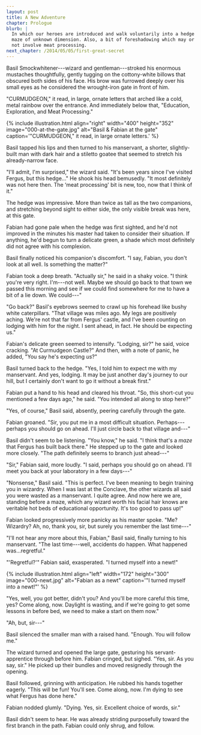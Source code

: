 ```yaml
---
layout: post
title: A New Adventure
chapter: Prologue
blurb: |
  In which our heroes are introduced and walk voluntarily into a hedge
  maze of unknown dimension. Also, a bit of foreshadowing which may or may
  not involve meat processing.
next_chapter: /2014/05/05/first-great-secret
---
```


Basil Smockwhitener---wizard and gentleman---stroked his enormous mustaches thoughtfully, gently tugging on the cottony-white billows that obscured both sides of his face. His brow was furrowed deeply over his small eyes as he considered the wrought-iron gate in front of him.

"CURMUDGEON," it read, in large, ornate letters that arched like a cold, metal rainbow over the entrance. And immediately below that, "Education, Exploration, and Meat Processing."

{% include illustration.html align="right" width="400" height="352" image="000-at-the-gate.jpg" alt="Basil & Fabian at the gate" caption='"CURMUDGEON," it read, in large ornate letters.' %}

Basil tapped his lips and then turned to his manservant, a shorter, slightly-built man with dark hair and a stiletto goatee that seemed to stretch his already-narrow face.

"I'll admit, I'm surprised," the wizard said. "It's been years since I've visited Fergus, but this hedge..." He shook his head bemusedly. "It most definitely was not here then. The ‘meat processing' bit is new, too, now that I think of it."

The hedge was impressive. More than twice as tall as the two companions, and stretching beyond sight to either side, the only visible break was here, at this gate.

Fabian had gone pale when the hedge was first sighted, and he'd not improved in the minutes his master had taken to consider their situation. If anything, he'd begun to turn a delicate green, a shade which most definitely did not agree with his complexion.

Basil finally noticed his companion's discomfort. "I say, Fabian, you don't look at all well. Is something the matter?"

Fabian took a deep breath. "Actually sir," he said in a shaky voice. "I think you're very right. I'm---not well. Maybe we should go back to that town we passed this morning and see if we could find somewhere for me to have a bit of a lie down. We could---"

"Go back?" Basil's eyebrows seemed to crawl up his forehead like bushy white caterpillars. "That village was miles ago. My legs are positively aching. We're not that far from Fergus' castle, and I've been counting on lodging with him for the night. I sent ahead, in fact. He should be expecting us."

Fabian's delicate green seemed to intensify. "Lodging, sir?" he said, voice cracking. "At Curmudgeon Castle?" And then, with a note of panic, he added, "You say he's expecting *us*?"

Basil turned back to the hedge. "Yes, I told him to expect me with my manservant. And yes, lodging. It may be just another day's journey to our hill, but I certainly don't want to go it without a break first."

Fabian put a hand to his head and cleared his throat. "So, this short-cut you mentioned a few days ago," he said. "You intended all along to stop here?"

"Yes, of course," Basil said, absently, peering carefully through the gate.

Fabian groaned. "Sir, you put me in a most difficult situation. Perhaps---perhaps you should go on ahead. I'll just circle back to that village and---"

Basil didn't seem to be listening. "You know," he said. "I think that's a *maze* that Fergus has built back there." He stepped up to the gate and looked more closely. "The path definitely seems to branch just ahead---"

"Sir," Fabian said, more loudly. "I said, perhaps you should go on ahead. I'll meet you back at your laboratory in a few days---"

"Nonsense," Basil said. "This is perfect. I've been meaning to begin training you in wizardry. When I was last at the Conclave, the other wizards all said you were wasted as a manservant. I quite agree. And now here we are, standing before a maze, which any wizard worth his facial hair knows are veritable hot beds of educational opportunity. It's too good to pass up!"

Fabian looked progressively more panicky as his master spoke. "Me? Wizardry? Ah, no, thank you, sir, but surely you remember the last time---"

"I'll not hear any more about this, Fabian," Basil said, finally turning to his manservant. "The last time---well, accidents do happen. What happened was...regretful."

"'Regretful?'" Fabian said, exasperated. "I turned myself into a newt!"

{% include illustration.html align="left" width="172" height="300" image="000-newt.jpg" alt="Fabian as a newt" caption='"I turned myself into a newt!"' %}

"Yes, well, you got better, didn't you? And you'll be more careful this time, yes? Come along, now. Daylight is wasting, and if we're going to get some lessons in before bed, we need to make a start on them now."

"Ah, but, sir---"

Basil silenced the smaller man with a raised hand. "Enough. You will follow me."

The wizard turned and opened the large gate, gesturing his servant-apprentice through before him. Fabian cringed, but sighed. "Yes, sir. As you say, sir." He picked up their bundles and moved resignedly through the opening.

Basil followed, grinning with anticipation. He rubbed his hands together eagerly. "This will be fun! You'll see. Come along, now. I'm dying to see what Fergus has done here."

Fabian nodded glumly. "Dying. Yes, sir. Excellent choice of words, sir."

Basil didn't seem to hear. He was already striding purposefully toward the first branch in the path. Fabian could only shrug, and follow.
